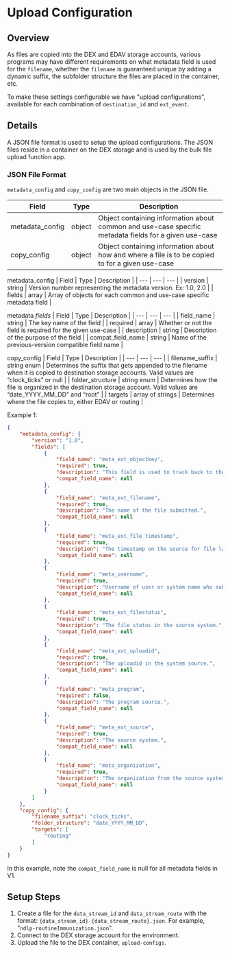 # Upload Configuration

## Overview
As files are copied into the DEX and EDAV storage accounts, various programs may have different requirements on what metadata field is used for the `filename`, whether the `filename` is guaranteed unique by adding a dynamic suffix, the subfolder structure the files are placed in the container, etc.

To make these settings configurable we have "upload configurations", available for each combination of `destination_id` and `ext_event`.

## Details
A JSON file format is used to setup the upload configurations.  The JSON files reside in a container on the DEX storage and is used by the bulk file upload function app.

### JSON File Format

`metadata_config` and `copy_config` are two main objects in the JSON file. 

| Field | Type | Description | 
| --- | --- | --- |
| metadata_config | object | Object containing information about common and use-case specific metadata fields for a given use-case |
| copy_config | object | Object containing information about how and where a file is to be copied to for a given use-case |



metadata_config
| Field | Type | Description | 
| --- | --- | --- |
| version | string | Version number representing the metadata version.  Ex: 1.0, 2.0 |
| fields | array | Array of objects for each common and use-case specific metadata field |



metadata <em>fields</em>
| Field | Type | Description | 
| --- | --- | --- |
| field_name | string | The key name of the field |
| required | array | Whether or not the field is required for the given use-case |
| description | string | Description of the purpose of the field |
| compat_field_name | string | Name of the previous-version compatible field name |


copy_config
| Field | Type | Description | 
| --- | --- | --- |
| filename_suffix | string enum | Determines the suffix that gets appended to the filename when it is copied to destination storage accounts.  Valid values are “clock_ticks” or null |
| folder_structure | string enum | Determines how the file is organized in the destination storage account.  Valid values are “date_YYYY_MM_DD”  and “root” |
| targets | array of strings | Determines where the file copies to, either EDAV or routing |


Example 1:
```json
{
	"metadata_config": {
		"version": "1.0",
		"fields": [
			{
				"field_name": "meta_ext_objectkey",
				"required": true,
				"description": "This field is used to track back to the source objectid.",
				"compat_field_name": null
			},
			{
				"field_name": "meta_ext_filename",
				"required": true,
				"description": "The name of the file submitted.",
				"compat_field_name": null
			},
			{
				"field_name": "meta_ext_file_timestamp",
				"required": true,
				"description": "The timestamp on the source for file last modified.",
				"compat_field_name": null
			},
			{
				"field_name": "meta_username",
				"required": true,
				"description": "Username of user or system name who submitted the file.",
				"compat_field_name": null
			},
			{
				"field_name": "meta_ext_filestatus",
				"required": true,
				"description": "The file status in the source system.",
				"compat_field_name": null
			},
			{
				"field_name": "meta_ext_uploadid",
				"required": true,
				"description": "The uploadid in the system source.",
				"compat_field_name": null
			},
			{
				"field_name": "meta_program",
				"required": false,
				"description": "The program source.",
				"compat_field_name": null
			},
			{
				"field_name": "meta_ext_source",
				"required": true,
				"description": "The source system.",
				"compat_field_name": null
			},
			{
				"field_name": "meta_organization",
				"required": true,
				"description": "The organization from the source system.",
				"compat_field_name": null
			}
		]
	},
	"copy_config": {
		"filename_suffix": "clock_ticks",
		"folder_structure": "date_YYYY_MM_DD",
		"targets": [
			"routing"
		]
	}
}
```
In this example, note the `compat_field_name` is null for all metadata fields in V1. 

## Setup Steps

1. Create a file for the `data_stream_id` and `data_stream_route` with the format: ```{data_stream_id}-{data_stream_route}.json```. For example, "```ndlp-routineImmunization.json```".
2. Connect to the DEX storage account for the environment.
3. Upload the file to the DEX container, ```upload-configs```.